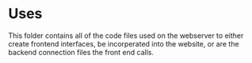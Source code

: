 # Uses
  This folder contains all of the code files used on the webserver to either create frontend interfaces, be incorperated into the website, or are the backend connection files the front end calls.
